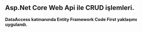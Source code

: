 ## Asp.Net Core Web Api ile CRUD işlemleri. 
**DataAccess katmanında Entity Framework Code First yaklaşımı uygulandı.**
